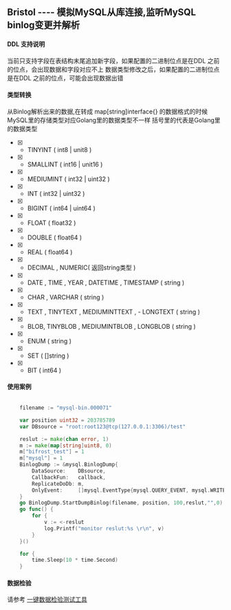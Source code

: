 ## Bristol ---- 模拟MySQL从库连接,监听MySQL binlog变更并解析

#### DDL 支持说明

当前只支持字段在表结构末尾追加新字段，如果配置的二进制位点是在DDL 之前的位点，会出现数据和字段对应不上
数据类型修改之后，如果配置的二进制位点是在DDL 之前的位点，可能会出现数据出错

#### 类型转换

从Binlog解析出来的数据,在转成 map[string]interface{} 的数据格式的时候
MySQL里的存储类型对应Golang里的数据类型不一样
括号里的代表是Golang里的数据类型


- [x] - TINYINT ( int8 | unit8 )
- [x] - SMALLINT ( int16 | unit16 )
- [x] - MEDIUMINT ( int32 | uint32 )
- [x] - INT ( int32 | uint32 )
- [x] - BIGINT ( int64 | uint64 )
- [x] - FLOAT ( float32 )
- [x] - DOUBLE ( float64 )
- [x] - REAL ( float64 )
- [x] - DECIMAL , NUMERIC( 返回string类型 )
- [x] - DATE , TIME , YEAR , DATETIME , TIMESTAMP   ( string )
- [x] - CHAR , VARCHAR ( string )
- [x] - TEXT , TINYTEXT , MEDIUMINTTEXT , - LONGTEXT ( string )
- [x] - BLOB, TINYBLOB , MEDIUMINTBLOB , LONGBLOB ( string )
- [x] - ENUM ( string )
- [x] - SET ( []string )
- [x] - BIT ( int64 )

#### 使用案例
`````go

	filename := "mysql-bin.000071"

	var position uint32 = 203785789
	var DBsource = "root:root123@tcp(127.0.0.1:3306)/test"

	reslut := make(chan error, 1)
	m := make(map[string]uint8, 0)
	m["bifrost_test"] = 1
	m["mysql"] = 1
	BinlogDump := &mysql.BinlogDump{
		DataSource:    DBsource,
		CallbackFun:   callback,
		ReplicateDoDb: m,
		OnlyEvent:     []mysql.EventType{mysql.QUERY_EVENT, mysql.WRITE_ROWS_EVENTv1, mysql.UPDATE_ROWS_EVENTv1, mysql.DELETE_ROWS_EVENTv1,mysql.WRITE_ROWS_EVENTv2, mysql.UPDATE_ROWS_EVENTv2, mysql.DELETE_ROWS_EVENTv2},
	}
	go BinlogDump.StartDumpBinlog(filename, position, 100,reslut,"",0)
	go func() {
		for {
			v := <-reslut
			log.Printf("monitor reslut:%s \r\n", v)
		}
	}()

	for {
		time.Sleep(10 * time.Second)
	}

`````

#### 数据检验

请参考 [一键数据检验测试工具](https://github.com/jc3wish/tree/master/Bristol/test)